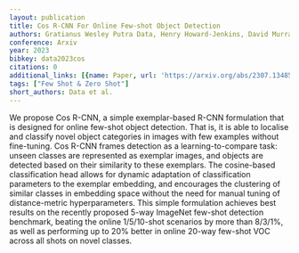 ```yaml
---
layout: publication
title: Cos R-CNN For Online Few-shot Object Detection
authors: Gratianus Wesley Putra Data, Henry Howard-Jenkins, David Murray, Victor Prisacariu
conference: Arxiv
year: 2023
bibkey: data2023cos
citations: 0
additional_links: [{name: Paper, url: 'https://arxiv.org/abs/2307.13485'}]
tags: ["Few Shot & Zero Shot"]
short_authors: Data et al.
---
```

We propose Cos R-CNN, a simple exemplar-based R-CNN formulation that is
designed for online few-shot object detection. That is, it is able to localise
and classify novel object categories in images with few examples without
fine-tuning. Cos R-CNN frames detection as a learning-to-compare task: unseen
classes are represented as exemplar images, and objects are detected based on
their similarity to these exemplars. The cosine-based classification head
allows for dynamic adaptation of classification parameters to the exemplar
embedding, and encourages the clustering of similar classes in embedding space
without the need for manual tuning of distance-metric hyperparameters. This
simple formulation achieves best results on the recently proposed 5-way
ImageNet few-shot detection benchmark, beating the online 1/5/10-shot scenarios
by more than 8/3/1%, as well as performing up to 20% better in online 20-way
few-shot VOC across all shots on novel classes.